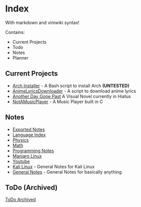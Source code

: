 # Index

With markdown and vimwiki syntax!

Contains:

- Current Projects
- Todo
- Notes
- Planner

## Current Projects

- [Arch Installer](projects/arch_install.md) - A Bash script to install Arch **(UNTESTED)**
- [AnimeLyricsDownloader](projects/aldl.md) - A  script to download anime lyrics
- [Another Day Gone Past](projects/adgp.md) A Visual Novel currently in Hiatus
- [NotAMusicPlayer](projects/notamusicplayer.md) - A Music Player built in C

## Notes

- [Exported Notes](notes/exported.md)
- [Language Index](language/language.md) 
- [Physics](physics/physics.md)
- [Math](math/math.md)                       
- [Programming Notes](program/programmingnotes.md)
- [Manjaro Linux](linux_manjaro/manjaro.md)
- [Youtube](yt/index.md)
- [Kali Linux](linux_kali/linux_kali.md) - General Notes for Kali Linux
- [General Notes](general/general.md) - General Notes for basically anything

## ToDo (Archived)

[ToDo Archived](todo/exported.md)
